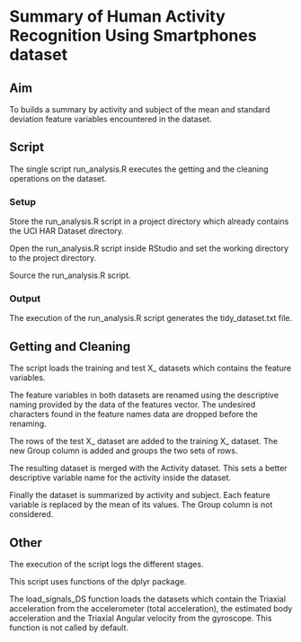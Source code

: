 # Summary of Human Activity Recognition Using Smartphones dataset
## Aim

To builds a summary by activity and subject of the mean and standard deviation feature variables encountered in the dataset.

## Script
The single script run_analysis.R executes the getting and the cleaning operations on the dataset.
### Setup
Store the run_analysis.R script in a project directory which already contains the UCI HAR Dataset directory.

Open the run_analysis.R script inside RStudio and set the working directory to the project directory.

Source the run_analysis.R script.

### Output
The execution of the run_analysis.R script generates the tidy_dataset.txt file. 

## Getting and Cleaning

The script loads the training and test X_ datasets which contains the feature variables.

The feature variables in both datasets are renamed using the descriptive naming provided by the data of the features vector. The undesired characters found in the feature names data are dropped before the renaming.

The rows of the test X_ dataset are added to the training X_ dataset. The new Group column is added and groups the two sets of rows.

The resulting dataset is merged with the Activity dataset. This sets a better descriptive variable name for the activity inside the dataset.

Finally the dataset is summarized by activity and subject. Each feature variable is replaced by the mean of its values. The Group column is not considered.

## Other

The execution of the script logs the different stages.

This script uses functions of the dplyr package.

The load_signals_DS function loads the datasets which contain the Triaxial acceleration from the accelerometer (total acceleration), the estimated body acceleration and the Triaxial Angular velocity from the gyroscope. This function is not called by default.

